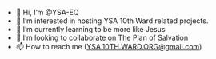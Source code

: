 - 👋 Hi, I’m @YSA-EQ
- 👀 I’m interested in hosting YSA 10th Ward related projects. 
- 🌱 I’m currently learning to be more like Jesus
- 💞️ I’m looking to collaborate on The Plan of Salvation
- 📫 How to reach me (YSA.10TH.WARD.ORG@gmail.com)

<!---
YSA-EQ/YSA-EQ is a ✨ special ✨ repository because its `README.md` (this file) appears on your GitHub profile.
You can click the Preview link to take a look at your changes.
--->
